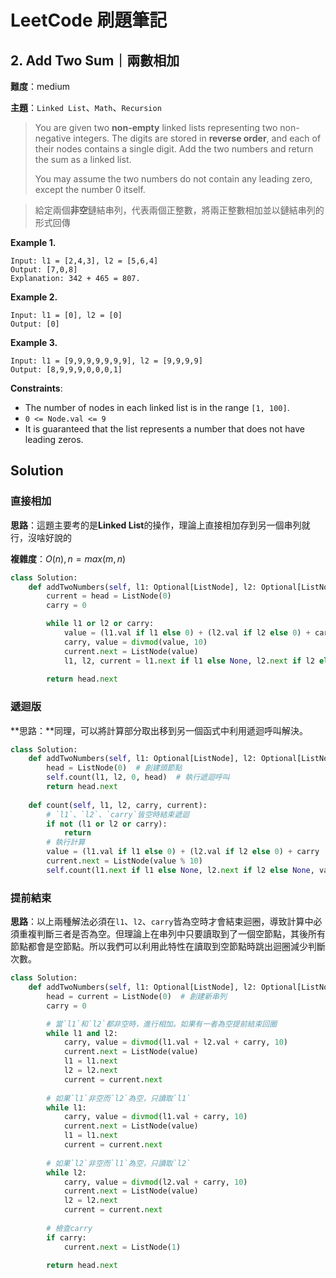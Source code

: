# LeetCode 刷題筆記

## 2. Add Two Sum｜兩數相加

**難度**：medium

**主題**：`Linked List`、`Math`、`Recursion`

>   You are given two **non-empty** linked lists representing two non-negative integers. The digits are stored in **reverse order**, and each of their nodes contains a single digit. Add the two numbers and return the sum as a linked list.
>
>   You may assume the two numbers do not contain any leading zero, except the number 0 itself.

>   給定兩個**非空**鏈結串列，代表兩個正整數，將兩正整數相加並以鏈結串列的形式回傳

**Example 1.**

```
Input: l1 = [2,4,3], l2 = [5,6,4]
Output: [7,0,8]
Explanation: 342 + 465 = 807.
```

**Example 2.**

```
Input: l1 = [0], l2 = [0]
Output: [0]
```

**Example 3.**

```
Input: l1 = [9,9,9,9,9,9,9], l2 = [9,9,9,9]
Output: [8,9,9,9,0,0,0,1]
```

**Constraints**:

-   The number of nodes in each linked list is in the range `[1, 100]`.
-   `0 <= Node.val <= 9`
-   It is guaranteed that the list represents a number that does not have leading zeros.

## Solution

### 直接相加

**思路**：這題主要考的是**Linked List**的操作，理論上直接相加存到另一個串列就行，沒啥好說的

**複雜度**：$O(n), n = max(m, n)$

```python
class Solution:
    def addTwoNumbers(self, l1: Optional[ListNode], l2: Optional[ListNode]) -> Optional[ListNode]:
        current = head = ListNode(0)
        carry = 0

        while l1 or l2 or carry:
            value = (l1.val if l1 else 0) + (l2.val if l2 else 0) + carry
            carry, value = divmod(value, 10)
            current.next = ListNode(value)
            l1, l2, current = l1.next if l1 else None, l2.next if l2 else None, current.next
        
        return head.next
```

### 遞迴版

**思路：**同理，可以將計算部分取出移到另一個函式中利用遞迴呼叫解決。

```python
class Solution:
    def addTwoNumbers(self, l1: Optional[ListNode], l2: Optional[ListNode]) -> Optional[ListNode]:
        head = ListNode(0)  # 創建頭節點
        self.count(l1, l2, 0, head)  # 執行遞迴呼叫
        return head.next
    
    def count(self, l1, l2, carry, current):
      	# `l1`、`l2`、`carry`皆空時結束遞迴
        if not (l1 or l2 or carry):
            return
        # 執行計算
        value = (l1.val if l1 else 0) + (l2.val if l2 else 0) + carry
        current.next = ListNode(value % 10)
        self.count(l1.next if l1 else None, l2.next if l2 else None, value // 10, current.next)
```

### 提前結束

**思路**：以上兩種解法必須在`l1`、`l2`、`carry`皆為空時才會結束迴圈，導致計算中必須重複判斷三者是否為空。但理論上在串列中只要讀取到了一個空節點，其後所有節點都會是空節點。所以我們可以利用此特性在讀取到空節點時跳出迴圈減少判斷次數。

```python
class Solution:
    def addTwoNumbers(self, l1: Optional[ListNode], l2: Optional[ListNode]) -> Optional[ListNode]:
        head = current = ListNode(0)  # 創建新串列
        carry = 0

        # 當`l1`和`l2`都非空時，進行相加。如果有一者為空提前結束回圈
        while l1 and l2:
            carry, value = divmod(l1.val + l2.val + carry, 10)
            current.next = ListNode(value)
            l1 = l1.next
            l2 = l2.next
            current = current.next
        
        # 如果`l1`非空而`l2`為空，只讀取`l1`
        while l1:
            carry, value = divmod(l1.val + carry, 10)
            current.next = ListNode(value)
            l1 = l1.next
            current = current.next
				
        # 如果`l2`非空而`l1`為空，只讀取`l2`
        while l2:
            carry, value = divmod(l2.val + carry, 10)
            current.next = ListNode(value)
            l2 = l2.next
            current = current.next
				
        # 檢查carry
        if carry:
            current.next = ListNode(1)

        return head.next
```
